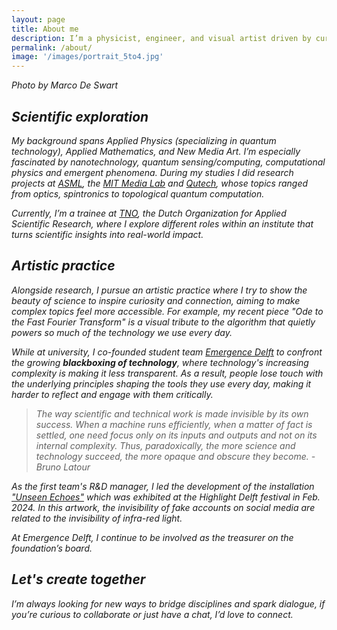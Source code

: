 ```yaml
---
layout: page
title: About me
description: I’m a physicist, engineer, and visual artist driven by curiosity for how scientific ideas can take shape in the world, both through R&D and creative expression.
permalink: /about/
image: '/images/portrait_5to4.jpg'
---
```

<em>Photo by Marco De Swart

## Scientific exploration

My background spans Applied Physics (specializing in quantum technology), Applied Mathematics, and New Media Art. I’m especially fascinated by nanotechnology, quantum sensing/computing, computational physics and emergent phenomena.  During my studies I did research projects at <a href="https://www.asml.com/en" target="_blank">ASML</a>, the <a href="https://www.media.mit.edu/" target="_blank">MIT Media Lab</a>  and <a href="https://qutech.nl/" target="_blank">Qutech</a>, whose topics ranged from optics, spintronics to topological quantum computation. 

Currently, I’m a trainee at <a href="https://www.tno.nl/en/" target="_blank">TNO</a>, the Dutch Organization for Applied Scientific Research, where I explore different roles within an institute that turns scientific insights into real-world impact.

## Artistic practice

Alongside research, I pursue an artistic practice where I try to show the beauty of science to inspire curiosity and connection, aiming to make complex topics feel more accessible. For example, my recent piece <i>"Ode to the Fast Fourier Transform"</i> is a visual tribute to the algorithm that quietly powers so much of the technology we use every day.

While at university, I co-founded student team <a href="https://www.emergencedelft.nl/" target="_blank">Emergence Delft</a> to confront the growing <b>blackboxing of technology</b>, where technology's increasing complexity is making it less transparent. As a result, people lose touch with the underlying principles shaping the tools they use every day, making it harder to reflect and engage with them critically. 

> The way scientific and technical work is made invisible by its own success. When a machine runs efficiently, when a matter of fact is settled, one need focus only on its inputs and outputs and not on its internal complexity. Thus, paradoxically, the more science and technology succeed, the more opaque and obscure they become. - Bruno Latour

As the first team's R&D manager, I led the development of the installation <a href="https://www.emergencedelft.nl/about-us/newmediaproject" target="_blank"><i>"Unseen Echoes"</i></a> which was exhibited at the Highlight Delft festival in Feb. 2024. In this artwork, the invisibility of fake accounts on social media are related to the invisibility of infra-red light. 

At Emergence Delft, I continue to be involved as the treasurer on the foundation’s board.

## Let's create together

I’m always looking for new ways to bridge disciplines and spark dialogue, if you’re curious to collaborate or just have a chat, I’d love to connect.


<!-- 
As a user experience strategist, I specialize in understanding the intricacies of user behavior and translating them into intuitive and enjoyable digital interfaces. My approach is rooted in empathy, ensuring that every design decision considers the end-user's perspective.

## Mobile development maven

In the realm of mobile development, I thrive on turning ideas into functional and aesthetically pleasing applications. From concept to deployment, I am dedicated to delivering mobile solutions that seamlessly integrate with users' lives.

> To design is to communicate clearly by whatever means you can control or master - Milton Glaser

In the realm of mobile development, I thrive on turning ideas into functional and aesthetically pleasing applications. From concept to deployment, I am dedicated to delivering mobile solutions that seamlessly integrate with users' lives.

<div class="gallery-box">
  <div class="gallery">
    <img src="/images/01-2.jpg" loading="lazy" alt="Author">
    <img src="/images/01-3.jpg" loading="lazy" alt="Author">
  </div>
  <em>Photo by <a href="https://www.pexels.com/@david-garrison-1128051/" target="_blank">David Garrison</a> on <a href="https://www.pexels.com/" target="_blank">Pexels</a></em>
</div>

I believe in the power of technology to enrich lives. Whether it's through creating captivating mobile apps or designing user-centric interfaces, I aim to make a positive impact on how people engage with the digital world.

## Let's Create Together

Whether you're looking to enhance the user experience of your digital platform or bring a groundbreaking mobile app to life, I'm here to collaborate and innovate. Let's embark on a journey to transform ideas into exceptional digital experiences.

Feel free to reach out, and let's turn your vision into a digital reality! -->
